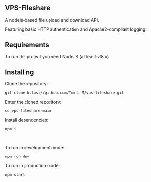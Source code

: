 ## VPS-Fileshare

A nodejs-based file upload and download API. 

Featuring basic HTTP authentication and Apache2-compliant logging.


## Requirements

To run the project you need NodeJS (at least v18.x)


## Installing

Clone the repository:

`git clone https://github.com/Tom-L-M/vps-fileshare.git`

Enter the cloned repository:

`cd vps-fileshare-main`

Install dependencies:

`npm i`

<br/>

To run in development mode:

`npm run dev`

To run in production mode:

`npm start`
